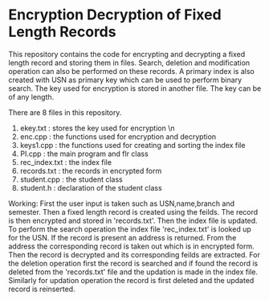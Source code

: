 Encryption Decryption of Fixed Length Records
======

This repository contains the code for encrypting and decrypting a fixed length record and storing them in files.
Search, deletion and modification operation can also be performed on these records. A primary index is also created with
USN as primary key which can be used to perform binary search. The key used for encryption is stored in another file. 
The key can be of any length.

There are 8 files in this repository.
1. ekey.txt      : stores the key used for encryption \n
2. enc.cpp       : the functions used for encryption and decryption
3. keys1.cpp     : the functions used for creating and sorting the index file
4. PI.cpp        : the main program and flr class
5. rec_index.txt : the index file
6. records.txt   : the records in encrypted form
7. student.cpp   : the student class
8. student.h     : declaration of the student class

Working:
First the user input is taken such as USN,name,branch and semester. Then a fixed length record is created using the 
feilds. The record is then encrypted and stored in 'records.txt'. Then the index file is updated. To perform the search 
operation the index file 'rec_index.txt' is looked up for the USN. If the record is present an address is returned. From 
the address the corresponding record is taken out which is in encrypted form. Then the record is decrypted and its 
corresponding feilds are extracted. For the deletion operation first the record is searched and if found the record is 
deleted from the 'records.txt' file and the updation is made in the index file. Similarly for updation operation the 
record is first deleted and the updated record is reinserted.
